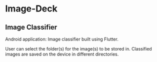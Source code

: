 # Image-Deck

## Image Classifier

Android application: Image classifier built using Flutter. 

User can select the folder(s) for the image(s) to be stored in. Classified images are saved on the device in different directories. 
